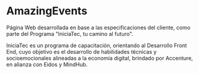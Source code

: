 # AmazingEvents
Página Web desarrollada en base a las especificaciones del cliente, como parte del Programa "IniciaTec, tu camino al futuro". 

IniciaTec es un programa de capacitación, orientando al Desarrollo Front End, cuyo objetivo es el desarrollo de habilidades técnicas y socioemocionales alineadas a la economía digital, brindado por Accenture, en alianza con Eidos y MindHub.
